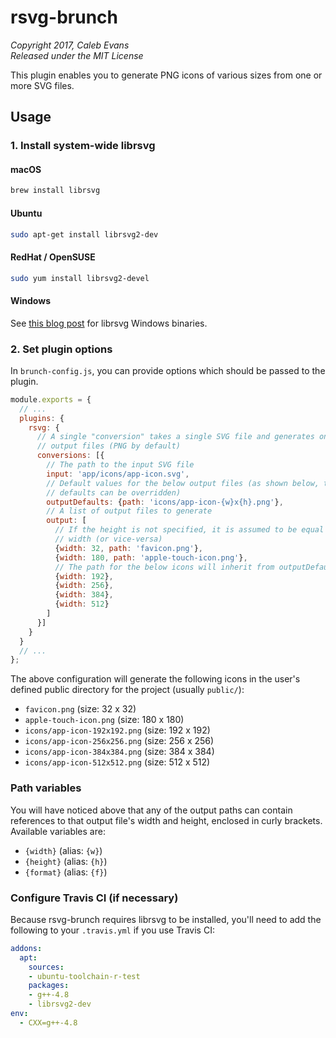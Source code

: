 # rsvg-brunch

*Copyright 2017, Caleb Evans*  
*Released under the MIT License*

This plugin enables you to generate PNG icons of various sizes from one or more
SVG files.

## Usage

### 1. Install system-wide librsvg

#### macOS  
```bash
brew install librsvg
```

#### Ubuntu
```bash
sudo apt-get install librsvg2-dev
```

#### RedHat / OpenSUSE
```bash
sudo yum install librsvg2-devel
```

#### Windows

See [this blog post][librsvg-win] for librsvg Windows binaries.

[librsvg-win]: http://opensourcepack.blogspot.com/2012/06/rsvg-convert-svg-image-conversion-tool.html

### 2. Set plugin options

In `brunch-config.js`, you can provide options which should be passed to the
plugin. 

```js
module.exports = {
  // ...
  plugins: {
    rsvg: {
      // A single "conversion" takes a single SVG file and generates one or more
      // output files (PNG by default)
      conversions: [{
        // The path to the input SVG file
        input: 'app/icons/app-icon.svg',
        // Default values for the below output files (as shown below, these
        // defaults can be overridden)
        outputDefaults: {path: 'icons/app-icon-{w}x{h}.png'},
        // A list of output files to generate
        output: [
          // If the height is not specified, it is assumed to be equal to the
          // width (or vice-versa)
          {width: 32, path: 'favicon.png'},
          {width: 180, path: 'apple-touch-icon.png'},
          // The path for the below icons will inherit from outputDefaults
          {width: 192},
          {width: 256},
          {width: 384},
          {width: 512}
        ]
      }]
    }
  }
  // ...
};
```

The above configuration will generate the following icons in the user's defined
public directory for the project (usually `public/`):

- `favicon.png` (size: 32 x 32)
- `apple-touch-icon.png` (size: 180 x 180)
- `icons/app-icon-192x192.png` (size: 192 x 192)
- `icons/app-icon-256x256.png` (size: 256 x 256)
- `icons/app-icon-384x384.png` (size: 384 x 384)
- `icons/app-icon-512x512.png` (size: 512 x 512)

### Path variables

You will have noticed above that any of the output paths can contain references
to that output file's width and height, enclosed in curly brackets. Available
variables are:

- `{width}` (alias: `{w}`)
- `{height}` (alias: `{h}`)
- `{format}` (alias: `{f}`)

### Configure Travis CI (if necessary)

Because rsvg-brunch requires librsvg to be installed, you'll need to add the
following to your `.travis.yml` if you use Travis CI:

```yml
addons:
  apt:
    sources:
    - ubuntu-toolchain-r-test
    packages:
    - g++-4.8
    - librsvg2-dev
env:
  - CXX=g++-4.8
```

